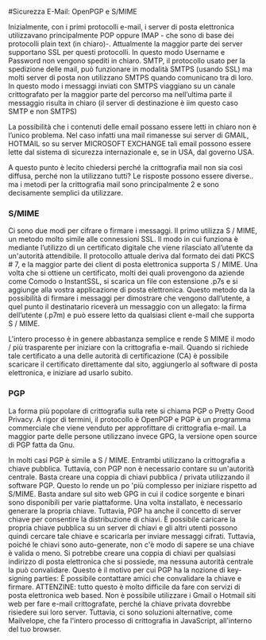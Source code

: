 #Sicurezza E-Mail: OpenPGP e S/MIME 

Inizialmente, con i primi protocolli e-mail, i server di posta elettronica utilizzavano principalmente  POP oppure IMAP - che sono di base dei protocolli plain text (in chiaro)-. Attualmente la maggior parte dei server supportano SSL per questi protocolli.
In questo modo Username e Password non vengono spediti in chiaro.
SMTP, il protocollo usato per la spedizione delle mail, può funzionare in modalità SMTPS (usando SSL) ma molti server di posta non utilizzano SMTPS quando comunicano tra di loro. In questo modo i messaggi inviati con SMTPS viaggiano su un canale crittografato per la maggior parte del percorso ma nell’ultima parte il messaggio risulta in chiaro (il server di destinazione è iim questo caso SMTP e non SMTPS)

La possibilità che i contenuti delle email possano essere letti in chiaro non è l’unico problema. Nel caso infatti una mail rimanesse sui server di GMAIL, HOTMAIL so su server MICROSOFT EXCHANGE tali email possono essere lette dal sistema di sicurezza internazionale e, se in USA, dal governo USA.

A questo punto è lecito chiedersi perché la crittografia mail non sia così diffusa, perché non la utilizzano tutti?
Le risposte possono essere diverse.. ma i metodi per la crittografia mail sono principalmente 2 e sono decisamente semplici da utilizzare.

### S/MIME

Ci sono due modi per cifrare o firmare i messaggi. Il primo utilizza S / MIME, un metodo molto simile alle connessioni SSL. Il modo in cui funziona è mediante l’utilizzo di un certificato digitale che viene rilasciato all’utente da un'autorità attendibile. Il protocollo attuale deriva dal formato dei dati PKCS # 7, e la maggior parte dei client di posta elettronica supporta S / MIME. Una volta che si ottiene un certificato, molti dei quali provengono da aziende come Comodo o InstantSSL, si scarica un file con estensione .p7s e si aggiunge alla vostra applicazione di posta elettronica. Questo metodo da la possibilità di firmare i messaggi per dimostrare che vengono dall’utente, a quel punto il destinatario riceverà un messaggio con un allegato: la firma dell’utente (.p7m) e può essere letto da qualsiasi client e-mail che supporta S / MIME.


L'intero processo è in genere abbastanza semplice e rende S MIME il modo / più trasparente per iniziare con la crittografia e-mail. Quando si richiede tale certificato a una delle autorità di certificazione (CA) è possibile scaricare il certificato direttamente dal sito, aggiungerlo al software di posta elettronica, e iniziare ad usarlo subito.

### PGP

La forma più popolare di crittografia sulla rete si chiama PGP o Pretty Good Privacy. A rigor di termini, il protocollo è OpenPGP e PGP è un programma commerciale che viene venduto per approfittare di crittografia e-mail. La maggior parte delle persone utilizzano invece GPG, la versione open source di PGP fatta da Gnu.

In molti casi PGP è simile a S / MIME. Entrambi utilizzano la crittografia a chiave pubblica. Tuttavia, con PGP non è necessario contare su un'autorità centrale. Basta creare una coppia di chiavi pubblica / privata utilizzando il software PGP. Questo lo rende un po 'più complesso per iniziare rispetto ad S/MIME. Basta andare sul sito web GPG in cui il codice sorgente e binari sono disponibili per varie piattaforme. Una volta installato, è necessario generare la propria chiave. Tuttavia, PGP ha anche il concetto di server chiave per consentire la distribuzione di chiavi. È possibile caricare la propria chiave pubblica su un server di chiavi e gli altri utenti possono quindi cercare tale chiave e scaricarla per inviare messaggi cifrati. 
Tuttavia, poiché le chiavi sono auto-generate, non c'è modo di sapere se una chiave è valida o meno. Si potrebbe creare una coppia di chiavi per qualsiasi indirizzo di posta elettronica che si possiede, ma nessuna autorità centrale la può convalidare. Questo è il motivo per cui PGP ha la nozione di key-signing parties: È possibile contattare amici che convalidare la chiave e firmare.
ATTENZINE: tutto questo è molto difficile da fare con servizi di posta elettronica web based. Non è possibile utilizzare i Gmail o Hotmail siti web per fare e-mail crittografate, perché la chiave privata dovrebbe risiedere sui loro server. Tuttavia, ci sono soluzioni alternative, come Mailvelope, che fa l'intero processo di crittografia in JavaScript, all'interno del tuo browser.
